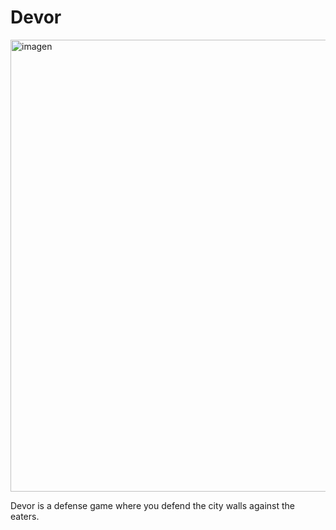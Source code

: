 # Devor
<img width="1281" height="723" alt="imagen" src="https://github.com/user-attachments/assets/d089b569-466f-4616-aabc-dfcbb271ac25" />

Devor is a defense game where you defend the city walls against the eaters.
